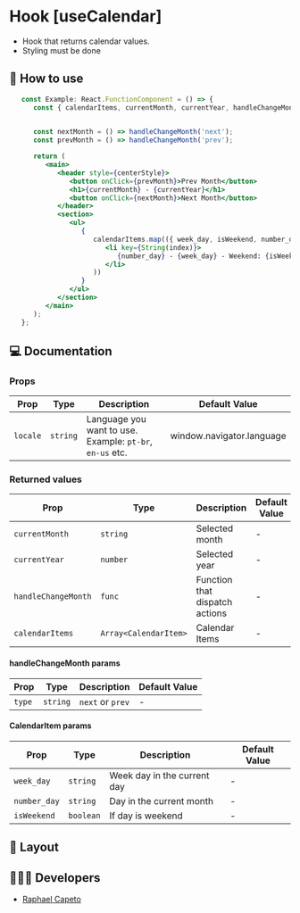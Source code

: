 # Hook [useCalendar]

- Hook that returns calendar values.
- Styling must be done

## 🚀 How to use

```jsx
   const Example: React.FunctionComponent = () => {
      const { calendarItems, currentMonth, currentYear, handleChangeMonth } = useCalendar('en-us');

      
      const nextMonth = () => handleChangeMonth('next');
      const prevMonth = () => handleChangeMonth('prev');

      return (
         <main>
            <header style={centerStyle}>
               <button onClick={prevMonth}>Prev Month</button>
               <h1>{currentMonth} - {currentYear}</h1>
               <button onClick={nextMonth}>Next Month</button>
            </header>
            <section>
               <ul>
                  { 
                     calendarItems.map(({ week_day, isWeekend, number_day }, index) => (
                        <li key={String(index)}>
                           {number_day} - {week_day} - Weekend: {isWeekend ? 'Yes' : 'No' }
                        </li>
                     ))
                  }
               </ul>
            </section>
         </main>
      );
   };
```

## 💻 Documentation

### Props

| Prop | Type | Description                                                                                                                                         | Default Value |
| --------- | -------- | ------------------------------------------------------------------------------------------------------------------------------------------------------- | ----------------- |
| `locale`  | `string` | Language you want to use. Example: `pt-br`, `en-us` etc. | window.navigator.language |

### Returned values

| Prop | Type | Description                                                                                                                                         | Default Value |
| --------- | -------- | ------------------------------------------------------------------------------------------------------------------------------------------------------- | ----------------- |
| `currentMonth`  | `string` | Selected month | - |
| `currentYear`  | `number` | Selected year | - |
| `handleChangeMonth`  | `func` | Function that dispatch actions | - |
| `calendarItems`  | `Array<CalendarItem>` | Calendar Items | - |


#### handleChangeMonth params

| Prop | Type | Description                                                                                                                                         | Default Value |
| --------- | -------- | ------------------------------------------------------------------------------------------------------------------------------------------------------- | ----------------- |
| `type`  | `string` | `next` or `prev` | - |

#### CalendarItem params

| Prop | Type | Description                                                                                                                                         | Default Value |
| --------- | -------- | ------------------------------------------------------------------------------------------------------------------------------------------------------- | ----------------- |
| `week_day`  | `string` | Week day in the current day | - |
| `number_day`  | `string` | Day in the current month | - |
| `isWeekend`  | `boolean` | If day is weekend | - |


## 🔖 Layout

<p align="left">

</p>

## 👨🏻‍💻 Developers
- [Raphael Capeto](https://github.com/rcapeto)


